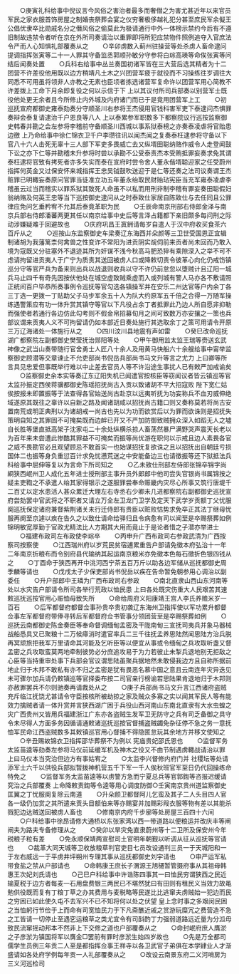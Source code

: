 <!-- { "loadSidebar": true } -->
　　○庚寅礼科给事中倪议言今风俗之害治者最多而奢僣之为害尤甚近年以来官员军民之家衣服首饰房屋之制婚丧祭葬会宴之仪穷奢极侈越礼犯分甚至庶民军余儗王公倡优隶卒比勋戚名分之僣风俗之偷莫此为极请通行中外一体榜示禁约今后有不遵旧制故违禁令者听在京在外所司奏请治以重罪即将所犯应禁物件照例追夺入官庶法令严而人心知惧礼部覆奏从之
　　○辛卯虏数入蓟州驻操营等处杀虏人畜命逮问提调指挥张寅等二十一人罪其守备监丞郭顺孙敏分守参将白琮高瑛等命俟张寅等问结后闻奏处置
　　○兵科右给事中丛兰奏国初诸军皆在三大营后选其精者为十二团营不许差役他用既以边方稍靖凡土木之兴团营军疲于就役而不习操练往岁调往大同悉不可用虽将领非人亦教之无素也臣顷者拣选诸营军复命许以团营军用心简教不许差拨上工命下月余即复役之何以示信于下  上以其议付所司兵部奏以别营军士既役他处更无余者且今所修止内外城及内府诸门而已于是竟用团营军上工
　　○初巡抚宣府都御史雍泰劾奏分守顺圣川右参将王杰侵用官钱科害军吏下泰逮问杰惧罪奏辩会泰复请逮治千户恩良等八人  上以泰累参军职数多下都察院议行巡按监察御史韩春并勘之会左参将李稽前守备顺圣川西城以事系狱泰榜之亦奏泰凌虐将官贻患边徼  上乃命给事中徐仁锦衣卫千户李瓒往讯以闻杰闻之复奏泰枉逮参将守备以下官八十六人击死无辜十三人部下军吏多畏威亡去又纵壻田聪纳赂作威令人走登闻鼓下讼之亦下仁等并勘稽未升参将时尝以承勘不公受泰责杰本受贿抵罪妄奏求免其谓泰枉逮将官致有拷死者亦多失实而泰在宣府时尝令舍人董永偕壻聪迎家之任受蔚州指挥何英金又过保安怀来城指挥王忠吴钺鼓吹送迎于是仁等还奏之法司议奏谓王杰赃罪已明輙妄奏原问官罪当徒准立功五年董永绐取民财贻玷宪臣当充军雍泰凌虐李稽虽云过当而稽实以罪系狱其致死人命虽不以私而用刑非制李稽有罪妄奏田聪假妇翁纳赂及何英王忠等当下巡按御史逮问从之时泰致仕家居自陈致仕与去任同且公罪律应免问乞垂矜宥不允其后泰竟革职为民
　　○壬辰命南京刑部右侍郎金泽与南京兵部右侍郎潘蕃两更其任以南京给事中史后等言泽占籍都下亲旧颇多每问刑之际动涉嫌疑难于回避故也
　　○庆府巩昌王寘銂请每岁自遣人于汉中府收买食茶六百斤从之
　　○巡按山东监察御史车梁奏辽东海西并朵颜等三卫世受国恩正宜辑制诸胡为我藩篱柰何禽兽之性变诈不常阳为进贡阴实觇伺前来贡者尚未回而乃敢入境为寇既又分驻塞外不退迹其所为奸谋不浅今秋高马肥恐猝有乘隙深入之举不可不虑请拘留进贡夷人于广宁为质责其送回被虏人口或降敕切责令彼革心向化仍戒饬镇巡分守等官严兵为备来则出兵以战退则收兵以守不许仍前怠忽以堕贼计且辽阳一城兵马止四千有奇先因按伏他处在城空虚致贼乘虚而入或列城有警人马亦各不敷请照正统间百户毕恭所奏事例令巡抚等官勾选各镇操军并在安乐二州达官等户内余丁各三丁选一更拨一丁贴助父子马步军余五十人为队大约原军五千倍之合得一万随军操练遇警策应有功一体升赏其镇守等官以下凡役占余丁者抵罪此乃边人所自愿非抑勒而强使者若通行各边仿此勾考则不假金帛招募旬月之间可致数万亦安攘之一策也兵部议谓来贡夷人义不可拘留请仍如本部近日奏处施行其选取余丁之策可用请令开原三万辽海诸处一体施行从之
　　○四川汶川县地震有声如雷
　　○癸巳改命巡抚湖广都察院左副都御史樊莹抚治郧阳等处
　　○甲午御用监太监王瑞等赍送玄武神像之武当山奏带随行官舍勇士人匠八十余人及用黄马快船六十余艘给事中甯举监察御史顾潜等交章谏止不允吏部尚书倪岳兵部尚书马文升等言之尤力  上曰卿等所言具见忠爱但事既举行难以中止差去官员人等不许沿途生事扰人已有敕严加戒谕矣
　　○监察御史余本实等奏辽东辽阳失机已闻遣官按核臣等窃闻议者皆云镇巡等官太监孙振定西侯蒋骥都御史陈瑶招抚尚古入贡以致诸胡不平大招寇败  陛下宽仁姑俟按报未即置振等于法查得各官始送尚古赴京以远夷听抚为功妄称兵不血刃威伸绝域遂原其既往之辜许以自新之路及闻诸胡咸以招抚尚古籍口则又奏称莫若将尚古安置南荒或明正典刑以为诸胡戒一尚古也先以为功而欲赏后以为罪而欲诛则是招抚失策明自知之其罪固不可掩矣既而边衅已开又不严加防御致贼拥众深入如蹈无人之墟自长胜等堡直抵高架子沈家屯二十余处纵横杀掠人畜荡然暴尸满野哭声震天长老以为百年来未尝遭此惨酷其罪益不可掩矣而振等尚优游在职何以示戒且边人素畏各官之威不畏勘官必且观望顾忌不敢首实一也始谋招抚复欲诛之且以招抚出自朝廷亏损国体二也振等身负重愆百计求免忧懑荒迷之中安能备边三也请徵振等还下狱抵法兵科给事中屈伸等复以为言命下所司知之
　　○乙未致仕刑部左侍郎张锦卒锦字尚綗狭西岷州卫人成化五年进士授刑部主事升员外郎郎中他司尝失官银尚书属锦按之疑主吏鞫之不承遣人绐其家得银示之遂服罪尝奉命赈畿内灾尽心所事又筑行唐堤千二百丈以定水患活人甚众累迁大理左右寺丞右少卿未几进都察院右副都御史巡抚宣府尝劾罢中官武将之不职者又请立万全左卫龙门卫学及定天下武学岁贡额丁父忧服阕巡抚保定诸府兼督紫荆诸关未行迁侍郎有贵臣以赃败怙势求免卒正其法丁继母忧服再阕至京遽以疾在告久之以致仕请命给驿归且令病愈有司以闻至是卒赐祭葬如例锦明敏宽厚勤于官政尤精法比人方期其大用而竟止于是论者惜之子潜亦举进士
　　○福建布政司左布政使李琮卒
　　○丙申升广西布政司右参政武清为广西按察司按察使
　　○江西瑞州府以岁荒民贫宿逋累重告户部请免徵本府弘治十一年二年南京折粮布而令别府县代输纳其起运南京粮米亦免徵本色每石徵折色银四钱从之
　　○丁酉命于狭西再开中洮河西宁茶五百万斤以助各边军储从巡抚都御史周季麟等请也
　　○戊戌太子少保吏部尚书倪岳以疾在告命暂免朝参用心调治以副委任
　　○升户部郎中王璘为广西布政司右参政
　　○南北直隶山西山东河南等处以水灾告户部请令所司各举行荒政以恤民患  上曰各处既灾伤重大人民艰苦其速敕巡抚巡按官用心赈恤毋致失所
　　○命给周府义阳康靖王宫人李氏养赡米岁一百石
　　○后军都督府都督佥事孙贵卒贵初袭辽东海州卫指挥使以军功累升都督佥事左军都督府带俸寻转后军都督府佥书管事分领团营至是卒赐祭葬如例
　　○巡抚云南都御史陈金奏臣等奉命督调缅甸孟密及干陇南甸三宣抚司夷兵并象马器械战船悉具又已聚粮十二万候瘴消时遣官率兵二三千往抚孟养思陆然闻思陆方治兵脱再冥顽旅拒我军万里请命其河能及乞听臣等以便宜从事或令缅甸之兵攻取听盏又督孟密之兵攻取蛮莫两地牵制彼势必分庶追攻易于为力若彼止未掣兵退地别无拒敌之心臣等当持重审处事下兵部会官议谓思陆虽聚兵据地然未敢侵我边方且自称所据前地止归于木邦不敢私有亦不归之孟密是犹有畏恶名慕中国之意且云南连年灾异迭见未可骤尔加兵请仍敕镇巡等官择委布按二司官亲行榜谕若思陆果肯退地归于木邦则亦赦罪罢兵不尔则驰奏再请裁处从之
　　○庚子兵部尚书马文升言江西诸府盗贼充斥临江抚饶尤甚请令守臣按核所被劫掠之家及贼众多寡之实以闻其军民人等有能效力擒贼者请一体升赏并言狭西湖广困于兵役山西河南山东南北直隶有大水虫蝗之灾广西贵州又皆用兵福建浙江广东亦各盗贼生发军卫无防守之兵有司乏备御之具守令未尽得人方面多务因循请通敕诸巡抚巡按官督捕盗贼蠲免杂征停不急之务一意抚恤军民命江西盗贼数多其敕镇巡官用心督捕不得隐匿怠玩其余地方并移文使知之
　　○辛丑赐故锦衣卫指挥邵华葬祭不为例以  宪庙贵妃邵氏恩也
　　○监督军务太监苗逵等劾奏左参将马仪前延缓军机及神木之役又不由节制遇虏輙战请治以罪  上曰马仪本当究治但边方有事姑宥之
　　○太监李兴督修内府门并  社稷坛等处请添军士六千以供役兵部拟暂拨神机营五千下军一千人俟秋班官军至日仍代回操练命特免之
　　○监督军务太监苗逵等以虏警方急而宁夏总兵等官郭鍧等咨报迟缓请究治之兵部覆奏  上命降敕责鍧等令逵等用心调度防御○壬寅南京贵州道监察御史匡翼之丁忧服阕复除云南道
　　○升朵颜卫都督阿儿乞蛮及其子二人头目四人官各一级仍加赏之其所遣来贡头目额伯来等亦赐宴并加赐彩叚衣服等物有差以其能杀戮犯边达贼送回被虏人畜也
　　○修南京内府千步廓等处房屋三百四十六间
　　○户科给事中徐昂请修大通桥以东张家湾以西一带道路以便粮运并改庆丰等闸闸夫为路夫专备修理从之
　　○癸卯以旱灾免直隶蔚州等十二卫所及保安州今年税粮子粒有差
　　○免永顺保靖两宣慰司土官明年朝觐以听调从征从巡抚等官请也
　　○裁革大同天城等卫收放粮草判官吏目七员改设通判三员一于天城阳和一于左右威远一于平虏井坪朔州专理其事从巡抚都御史刘宇请也
　　○申严运军私带食盐之禁从户部请也
　　○命韩康王庶长子渭源王旭櫏暂管摄府事从其祖母韩惠王次妃刘氏请也
　　○己巳户科给事中许诰陈四事其一曰恤民穷谓狭西之民近输夏税于边方者每麦一石用盘费银三两民已不堪然犹曰有田则有租民义当效力故黾勉供役既而复有丁粮丁草之办其费用与麦税略等民遂比比逃窜夫虏贼始一犯边而民之穷困已如此使久屯不去军兴不已不知将何以处之伏望  皇上念时事之多艰闵民困之当恤躬行节俭于上而命有司宽恤民力于下凡斋醮近戚之赏游玩糜冗之费营造不急之工皆请一切停止至遇穵运粮草之类尤宜令有司酙酌丁力强弱道路远近量为分泒毋致民流窜摇动邦本不然非上下交修之道也户部覆奏从之
　　○命封岷府庶人膺淤之子彦淤为镇国将军以膺金□罢前有罪时彦淤生始四岁故也
　　○先是万全都司儒学生员例三年贡二人至是都指挥佥事王祥寺以各卫武官子弟俱在本学肄业人才渐盛请如各处府学例每年贡一人礼部覆奏从之
　　○改设云南景东府二义河哨房为三义河巡检司
